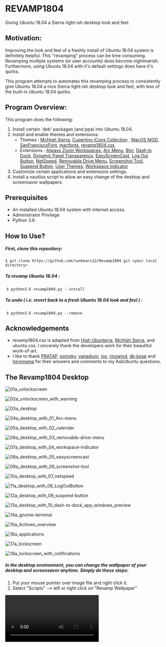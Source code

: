 # REVAMP1804

Giving Ubuntu 18.04 a Sierra-light-ish desktop look and feel.



## Motivation:

Improving the look and feel of a freshly install of Ubuntu 18.04 system is definitely helpful. This "revamping" process can be time consuming. Revamping multiple systems (or user accounts) does become nightmarish. Furthermore, using Ubuntu 18.04 with it's default settings does have it's quirks.

This program attempts to automates this revamping process to consistently give Ubuntu 18.04 a nice Sierra-light-ish desktop look and feel, with less of the built-in Ubuntu 18.04 quirks. 



## Program Overview:

This program does the following:

1. Install certain 'deb' packages (and ppa) into Ubuntu 18.04.
2. Install and enable themes and extensions:
   - Themes :  [McHigh Sierra](https://www.gnome-look.org/p/1013714/  ), [Cupertino iCons Collection](https://www.gnome-look.org/p/1102582/) , [MacOS MOD](https://www.gnome-look.org/p/1241071/), [SanFranciscoFont](https://codeload.github.com/AppleDesignResources/SanFranciscoFont/zip/master), [macfonts](http://drive.noobslab.com/data/Mac/macfonts.zip), [revamp1804.css](resources/gnome-shell_theme/Revamp1804/revamp1804.css) 
   - Extensions :  [Always Zoom Workspaces](https://extensions.gnome.org/extension/503/always-zoom-workspaces/), [Arc Menu](https://extensions.gnome.org/extension/1228/arc-menu/), [Blyr](https://extensions.gnome.org/extension/1251/blyr/), [Dash to Dock](https://extensions.gnome.org/extension/307/dash-to-dock/), [Dynamic Panel Transparency](https://extensions.gnome.org/extension/1011/dynamic-panel-transparency/), [EasyScreenCast](https://extensions.gnome.org/extension/690/easyscreencast/), [Log Out Button](https://extensions.gnome.org/extension/1143/logout-button/), [NetSpeed](https://extensions.gnome.org/extension/104/netspeed/), [Removable Drive Menu](https://extensions.gnome.org/extension/7/removable-drive-menu/), [Screenshot Tool](https://extensions.gnome.org/extension/1112/screenshot-tool/), [Suspend Button](https://extensions.gnome.org/extension/826/suspend-button/), [User Themes](https://extensions.gnome.org/extension/19/user-themes/), [Workspace Indicator](https://extensions.gnome.org/extension/21/workspace-indicator/)
3. Customize certain applications and extensions settings.
4. Install a nautilus script to allow an easy change of the desktop and screensaver wallpapers.  



## Prerequisites

- An installed Ubuntu 18.04 system with Internet access.
- Administrator Privilege
- Python 3.6



## How to Use?

##### First,  clone this repository:
`$ git clone https://github.com/sunbearc22/Revamp1804.git <your local directory>`

##### To revamp Ubuntu 18.04 :

​    `$ python3.6 revamp1804.py --install`

##### To undo ( i.e. revert back to a fresh Ubuntu 18.04 look and feel ) :

​     `$ python3.6 revamp1804.py --remove`



## Acknowledgements

- revamp1804.css is adapted from [High Ubunterra](https://www.gnome-look.org/p/1207015/ ), [McHigh Sierra](https://www.gnome-look.org/p/1013714/  ), and ubuntu.css. I sincerely thank the developers work for their beautiful work-of-art.
- I like to thank [PRATAP](https://askubuntu.com/users/739431/pratap), [pomsky](https://askubuntu.com/users/480481/pomsky), [vanadium](https://askubuntu.com/users/558158/vanadium), [jos](https://askubuntu.com/users/149708/jos), [rinzwind](https://askubuntu.com/users/15811/rinzwind), [dk-bose](https://askubuntu.com/users/248158/dk-bose) and [heynnema](https://askubuntu.com/users/4272/heynnema) for their answers and comments to my AskUbuntu questions. 



## The Revamp1804 Desktop

![01a_unlockscreen](documentation/images/01a_unlockscreen.png)

![02a_unlockscreen_with_warning](documentation/images/02a_unlockscreen_with_warning.png)

![03a_desktop](documentation/images/03a_desktop.png)

![04a_desktop_with_01_Arc-menu](documentation/images/04a_desktop_with_01_Arc-menu.png)

![05a_desktop_with_02_calendar](documentation/images/05a_desktop_with_02_calendar.png)

![06a_desktop_with_03_removable-drive-menu](documentation/images/06a_desktop_with_03_removable-drive-menu.png)

![07a_desktop_with_04_workspace-indicator](documentation/images/07a_desktop_with_04_workspace-indicator.png)

![08a_desktop_with_05_easyscreencast](documentation/images/08a_desktop_with_05_easyscreencast.png)

![09a_desktop_with_06_screenshot-tool](documentation/images/09a_desktop_with_06_screenshot-tool.png)

![10a_desktop_with_07_netspeed](documentation/images/10a_desktop_with_07_netspeed.png)

![11a_desktop_with_08_LogOutButton](documentation/images/11a_desktop_with_08_LogOutButton.png)

![12a_desktop_with_09_suspend-button](documentation/images/12a_desktop_with_09_suspend-button.png)

![13a_desktop_with_10_dash-to-dock_app_windows_preview](documentation/images/13a_desktop_with_10_dash-to-dock_app_windows_preview.png)

![14a_gnome-terminal](documentation/images/14a_gnome-terminal.png)

![15a_Activies_overview](documentation/images/15a_Activies_overview.png)

![16a_applications](documentation/images/16a_applications.png)

![17a_lockscreen](documentation/images/17a_lockscreen.png)

![18a_lockscreen_with_notifications](documentation/images/18a_lockscreen_with_notifications.png)

##### In the desktop environment, you can change the wallpaper of your desktop and screensaver anytime. Simply do these steps: 

1. Put your mouse pointer over image file and right click it.
2. Select "Scripts" --> left or right click on "Revamp Wallpaper"

<video src="documentation/video/RevampWallpaper_v2.webm"></video>

